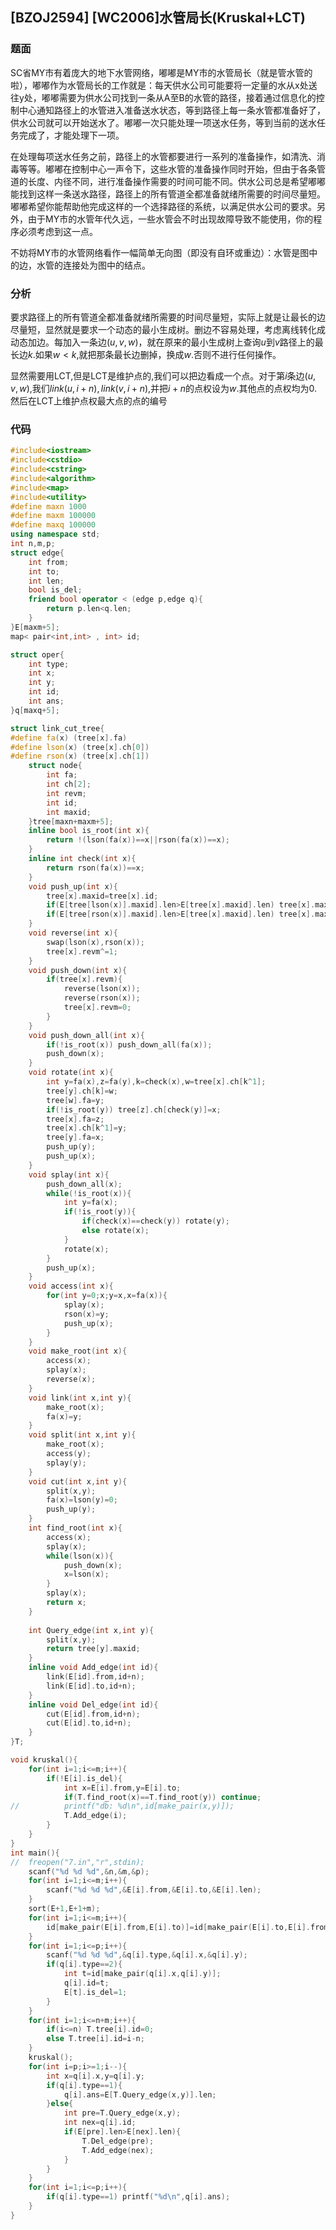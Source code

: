 ## [BZOJ2594] [WC2006]水管局长(Kruskal+LCT)

### 题面

SC省MY市有着庞大的地下水管网络，嘟嘟是MY市的水管局长（就是管水管的啦），嘟嘟作为水管局长的工作就是：每天供水公司可能要将一定量的水从x处送往y处，嘟嘟需要为供水公司找到一条从A至B的水管的路径，接着通过信息化的控制中心通知路径上的水管进入准备送水状态，等到路径上每一条水管都准备好了，供水公司就可以开始送水了。嘟嘟一次只能处理一项送水任务，等到当前的送水任务完成了，才能处理下一项。

在处理每项送水任务之前，路径上的水管都要进行一系列的准备操作，如清洗、消毒等等。嘟嘟在控制中心一声令下，这些水管的准备操作同时开始，但由于各条管道的长度、内径不同，进行准备操作需要的时间可能不同。供水公司总是希望嘟嘟能找到这样一条送水路径，路径上的所有管道全都准备就绪所需要的时间尽量短。嘟嘟希望你能帮助他完成这样的一个选择路径的系统，以满足供水公司的要求。另外，由于MY市的水管年代久远，一些水管会不时出现故障导致不能使用，你的程序必须考虑到这一点。

不妨将MY市的水管网络看作一幅简单无向图（即没有自环或重边）：水管是图中的边，水管的连接处为图中的结点。

### 分析

要求路径上的所有管道全都准备就绪所需要的时间尽量短，实际上就是让最长的边尽量短，显然就是要求一个动态的最小生成树。删边不容易处理，考虑离线转化成动态加边。每加入一条边$(u,v,w)$，就在原来的最小生成树上查询$u$到$v$路径上的最长边$k$.如果$w<k$,就把那条最长边删掉，换成$w$.否则不进行任何操作。

显然需要用LCT,但是LCT是维护点的,我们可以把边看成一个点。对于第$i$条边$(u,v,w)$,我们$link(u,i+n),link(v,i+n)$,并把$i+n$的点权设为$w$.其他点的点权均为0.然后在LCT上维护点权最大点的点的编号

### 代码

```cpp
#include<iostream>
#include<cstdio>
#include<cstring>
#include<algorithm>
#include<map>
#include<utility>
#define maxn 1000
#define maxm 100000
#define maxq 100000
using namespace std;
int n,m,p;
struct edge{
	int from;
	int to;
	int len;
	bool is_del;
	friend bool operator < (edge p,edge q){
		return p.len<q.len;
	}
}E[maxm+5];
map< pair<int,int> , int> id;

struct oper{
	int type;
	int x;
	int y;
	int id;
	int ans;
}q[maxq+5];

struct link_cut_tree{
#define fa(x) (tree[x].fa)
#define lson(x) (tree[x].ch[0])
#define rson(x) (tree[x].ch[1]) 
	struct node{
		int fa;
		int ch[2];
		int revm;
		int id;
		int maxid;
	}tree[maxn+maxm+5];
	inline bool is_root(int x){
		return !(lson(fa(x))==x||rson(fa(x))==x);
	}
	inline int check(int x){
		return rson(fa(x))==x;
	}
	void push_up(int x){
		tree[x].maxid=tree[x].id;
		if(E[tree[lson(x)].maxid].len>E[tree[x].maxid].len) tree[x].maxid=tree[lson(x)].maxid;
		if(E[tree[rson(x)].maxid].len>E[tree[x].maxid].len) tree[x].maxid=tree[rson(x)].maxid;
	}
	void reverse(int x){
		swap(lson(x),rson(x));
		tree[x].revm^=1;
	}
	void push_down(int x){
		if(tree[x].revm){
			reverse(lson(x));
			reverse(rson(x));
			tree[x].revm=0;
		}
	}
	void push_down_all(int x){
		if(!is_root(x)) push_down_all(fa(x));
		push_down(x);
	}
	void rotate(int x){
		int y=fa(x),z=fa(y),k=check(x),w=tree[x].ch[k^1];
		tree[y].ch[k]=w;
		tree[w].fa=y;
		if(!is_root(y)) tree[z].ch[check(y)]=x;
		tree[x].fa=z;
		tree[x].ch[k^1]=y;
		tree[y].fa=x;
		push_up(y);
		push_up(x);
	}
	void splay(int x){
		push_down_all(x);
		while(!is_root(x)){
			int y=fa(x);
			if(!is_root(y)){
				if(check(x)==check(y)) rotate(y);
				else rotate(x);
			}
			rotate(x);
		}
		push_up(x);
	}
	void access(int x){
		for(int y=0;x;y=x,x=fa(x)){
			splay(x);
			rson(x)=y;
			push_up(x);
		}
	}
	void make_root(int x){
		access(x);
		splay(x);
		reverse(x);
	}
	void link(int x,int y){
		make_root(x);
		fa(x)=y;
	}
	void split(int x,int y){
		make_root(x);
		access(y);
		splay(y);
	}
	void cut(int x,int y){
		split(x,y);
		fa(x)=lson(y)=0;
		push_up(y);
	}
	int find_root(int x){
		access(x);
		splay(x);
		while(lson(x)){
			push_down(x);
			x=lson(x);
		}
		splay(x);
		return x;
	}
	
	int Query_edge(int x,int y){
		split(x,y);
		return tree[y].maxid;
	}
	inline void Add_edge(int id){
		link(E[id].from,id+n);
		link(E[id].to,id+n);
	}
	inline void Del_edge(int id){
		cut(E[id].from,id+n);
		cut(E[id].to,id+n);
	}
}T;

void kruskal(){
	for(int i=1;i<=m;i++){
		if(!E[i].is_del){
			int x=E[i].from,y=E[i].to;
			if(T.find_root(x)==T.find_root(y)) continue;
//			printf("db: %d\n",id[make_pair(x,y)]);
			T.Add_edge(i);
		}
	}
}
int main(){
//	freopen("7.in","r",stdin); 
	scanf("%d %d %d",&n,&m,&p);
	for(int i=1;i<=m;i++){
		scanf("%d %d %d",&E[i].from,&E[i].to,&E[i].len);
	}
	sort(E+1,E+1+m);
	for(int i=1;i<=m;i++){
		id[make_pair(E[i].from,E[i].to)]=id[make_pair(E[i].to,E[i].from)]=i;
	}
	for(int i=1;i<=p;i++){
		scanf("%d %d %d",&q[i].type,&q[i].x,&q[i].y);
		if(q[i].type==2){
			int t=id[make_pair(q[i].x,q[i].y)];
			q[i].id=t;
			E[t].is_del=1;
		}
	}
	for(int i=1;i<=n+m;i++){
		if(i<=n) T.tree[i].id=0;
		else T.tree[i].id=i-n;
	}
	kruskal();
	for(int i=p;i>=1;i--){
		int x=q[i].x,y=q[i].y;
		if(q[i].type==1){
			q[i].ans=E[T.Query_edge(x,y)].len;
		}else{
			int pre=T.Query_edge(x,y);
			int nex=q[i].id;
			if(E[pre].len>E[nex].len){
				T.Del_edge(pre);
				T.Add_edge(nex);
			} 
		}
	}
	for(int i=1;i<=p;i++){
		if(q[i].type==1) printf("%d\n",q[i].ans);
	}
}
```

